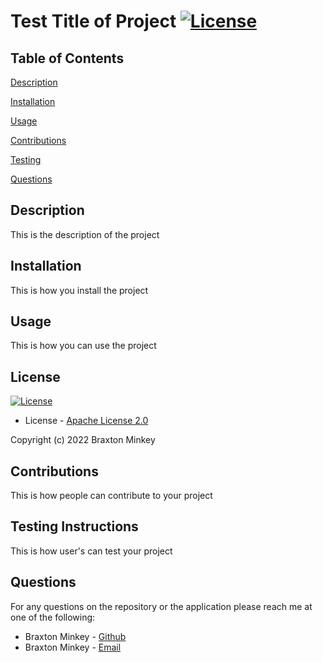 
# Test Title of Project [![License](https://img.shields.io/badge/License-Apache_2.0-blue.svg)](https://opensource.org/licenses/Apache-2.0)

## Table of Contents
 [Description](#description)

 [Installation](#installation)

 [Usage](#usage)

 [Contributions](#contributions)

 [Testing](#testing)

 [Questions](#questions)

## Description

This is the description of the project

## Installation
This is how you install the project

## Usage
This is how you can use the project


## License
[![License](https://img.shields.io/badge/License-Apache_2.0-blue.svg)](https://opensource.org/licenses/Apache-2.0)
* License - [Apache License 2.0](https://opensource.org/licenses/Apache-2.0)

Copyright (c) 2022 Braxton Minkey



## Contributions
This is how people can contribute to your project


## Testing Instructions
This is how user's can test your project

## Questions
For any questions on the repository or the application please reach me at one of the following:

* Braxton Minkey - [Github](https://github.com/BrackyM)
* Braxton Minkey - [Email](mailto:braxtoncoding@gmail.com)




